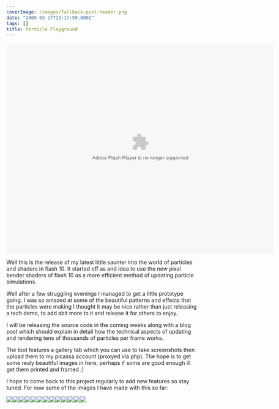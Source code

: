 ```yaml
---
coverImage: /images/fallback-post-header.png
date: "2009-03-17T23:17:59.000Z"
tags: []
title: Particle Playground
---
```


<object style="width: 700px; height: 550px;" classid="clsid:d27cdb6e-ae6d-11cf-96b8-444553540000" width="700" height="550" codebase="https://download.macromedia.com/pub/shockwave/cabs/flash/swflash.cab#version=6,0,40,0"><param name="src" value="https://games.mochiads.com/c/g/particle-playground/ParticlePlayground.swf" /><embed style="width: 700px; height: 550px;" type="application/x-shockwave-flash" width="700" height="550" src="https://games.mochiads.com/c/g/particle-playground/ParticlePlayground.swf"></embed></object>

Well this is the release of my latest little saunter into the world of particles and shaders in flash 10\. It started off as and idea to use the new pixel bender shaders of flash 10 as a more efficient method of updating particle simulations.

<!-- more -->

Well after a few struggling evenings I managed to get a little prototype going. I was so amazed at some of the beautiful patterns and effects that the particles were making I thought it may be nice rather than just releasing a tech demo, to add abit more to it and release it for others to enjoy.

I will be releasing the source code in the coming weeks along with a blog post which should explain in detail how the technical aspects of updating and rendering tens of thousands of particles per frame works.

The tool features a gallery tab which you can use to take screenshots then upload them to my picassa account (proxyed via php). The hope is to get some realy beautiful images in here, perhaps if some are good enough ill get them printed and framed ;)

I hope to come back to this project regularly to add new features so stay tuned. For now some of the images I have made with this so far:

[![](https://lh3.ggpht.com/_vZ6zE_QJfu0/Sb2EIzuS-OI/AAAAAAAAIsk/5UAwafQSQUg/s144/Beauty%20by%20MikeCann.png)](https://picasaweb.google.co.uk/lh/photo/UonhbPL5G0CdWypBHuOCMQ?feat=embedwebsite)[![](https://lh3.ggpht.com/_vZ6zE_QJfu0/Sb2Hj_CenhI/AAAAAAAAItE/3yJxw7K7Z9c/s144/Chase%20by%20Someone.jpg)](https://picasaweb.google.co.uk/lh/photo/mqu7hIXk3xs0V8vORfuQBw?feat=embedwebsite)[![](https://lh6.ggpht.com/_vZ6zE_QJfu0/Sb4eEnMRqUI/AAAAAAAAIt0/eJziHBt-puE/s144/Uranium%20by%20Someone.jpg)](https://picasaweb.google.co.uk/lh/photo/mekyCMBtSiW9p77ys4TQjw?feat=embedwebsite)[![](https://lh5.ggpht.com/_vZ6zE_QJfu0/Sb4eUR8txQI/AAAAAAAAIt8/y3H5532p4Lo/s144/BlueNight%20by%20MikeC.jpg)](https://picasaweb.google.co.uk/lh/photo/YALh555ttR0KzfdU49jx9g?feat=embedwebsite)[![](https://lh5.ggpht.com/_vZ6zE_QJfu0/Sb4jhS9VzvI/AAAAAAAAIuU/CDj-FxGDHVo/s144/void%20by%20mikec.jpg)](https://picasaweb.google.co.uk/lh/photo/0-UTH41XUgsoQB7jX_gp9A?feat=embedwebsite)[![](https://lh4.ggpht.com/_vZ6zE_QJfu0/Sb6XiDFZ1lI/AAAAAAAAIvE/D-ldypmz8Do/s144/nova%20by%20mikecann.jpg)](https://picasaweb.google.co.uk/lh/photo/alWWDKT7PikaLngKeo3cSA?feat=embedwebsite)[![](https://lh4.ggpht.com/_vZ6zE_QJfu0/Sb6Xym0PPaI/AAAAAAAAIvM/Qb3ka6ZiueY/s144/extent%20by%20mikecann.jpg)](https://picasaweb.google.co.uk/lh/photo/yluNbUdhch3Yw8bCo8I3QA?feat=embedwebsite)[![](https://lh5.ggpht.com/_vZ6zE_QJfu0/Sb6eu5CrgjI/AAAAAAAAIvk/UwQRLIMvav4/s144/acidlaunch%20by%20mike.cann%40gmail.com.png)](https://picasaweb.google.co.uk/lh/photo/bngZGKF8R2OJPu--XJNiTg?feat=embedwebsite)[![](https://lh5.ggpht.com/_vZ6zE_QJfu0/ScASnvZmg3I/AAAAAAAAIv8/GAP8R8pvDlo/s144/neon%20by%20mikec.jpg)](https://picasaweb.google.co.uk/lh/photo/LUWV8-_XcxXCkbHAm122fA?feat=embedwebsite)[![](https://lh6.ggpht.com/_vZ6zE_QJfu0/ScATuGAJUbI/AAAAAAAAIwE/sKXbe_wanhc/s144/launch%20by%20mikec.jpg)](https://picasaweb.google.co.uk/lh/photo/mtT4kZvjNUoHf_b21PdIpg?feat=embedwebsite)[![](https://lh6.ggpht.com/_vZ6zE_QJfu0/ScAT5RxEIJI/AAAAAAAAIwc/IfVQNWymaxM/s144/Splendid%20by%20mikec.jpg)](https://picasaweb.google.co.uk/lh/photo/LlFcqA8DL9aAcBDSVyhCKA?feat=embedwebsite)[![](https://lh3.ggpht.com/_vZ6zE_QJfu0/ScAXZDs-wQI/AAAAAAAAIw0/5tnE6vzsUs8/s144/explode%20by%20mikec.jpg)](https://picasaweb.google.co.uk/lh/photo/TwKfkP-ApB86dzgamHoh8A?feat=embedwebsite)[![](https://lh6.ggpht.com/_vZ6zE_QJfu0/ScAYFwNe5yI/AAAAAAAAIw8/5-hX67kqdEA/s144/fusion%20by%20mikec.jpg)](https://picasaweb.google.co.uk/lh/photo/YQ3u2PAZ4scpZsIxdQER5A?feat=embedwebsite)
